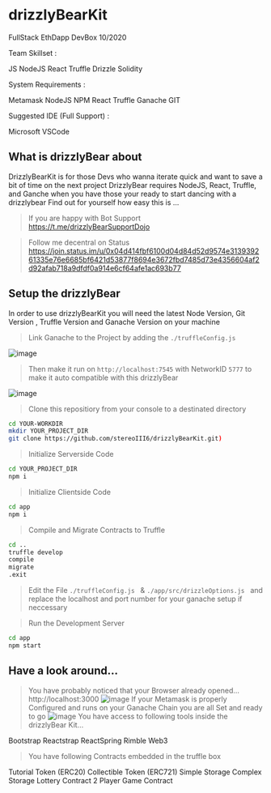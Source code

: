 # drizzlyBearKit
FullStack EthDapp DevBox 10/2020

Team Skillset : 

JS
NodeJS
React
Truffle
Drizzle
Solidity

System Requirements :

Metamask
NodeJS
NPM
React 
Truffle 
Ganache 
GIT

Suggested IDE (Full Support) :

Microsoft VSCode



## What is drizzlyBear about

DrizzlyBearKit is for those Devs who wanna iterate quick and want to save a bit of time on the next project
DrizzlyBear requires NodeJS, React, Truffle, and Ganche when you have those your ready to start dancing with a drizzlybear 
Find out for yourself how easy this is ...

> If you are happy with Bot Support https://t.me/drizzlyBearSupportDojo

> Follow me decentral on Status https://join.status.im/u/0x04d414fbf6100d04d84d52d9574e313939261335e76e6685bf6421d53877f8694e3672fbd7485d73e4356604af2d92afab718a9dfdf0a914e6cf64afe1ac693b77

## Setup the drizzlyBear

In order to use drizzlyBearKit you will need the latest Node Version, Git Version , Truffle Version and Ganache Version on your machine 

> Link Ganache to the Project by adding the ```./truffleConfig.js ``` 

![image](https://github.com/stereoIII6/drizzlyBearKit/blob/master/ganache_truff.png)

> Then make it run on ``` http://localhost:7545 ``` with NetworkID ``` 5777 ``` to make it auto compatible with this drizzlyBear 

![image](https://github.com/stereoIII6/drizzlyBearKit/blob/master/ganache_net.png)

> Clone this repositiory from your console to a destinated directory

```bash 
cd YOUR-WORKDIR
mkdir YOUR_PROJECT_DIR
git clone https://github.com/stereoIII6/drizzlyBearKit.git)
```
> Initialize Serverside Code
```bash
cd YOUR_PROJECT_DIR
npm i
```
> Initialize Clientside Code
```bash
cd app
npm i
```
> Compile and Migrate Contracts to Truffle
```bash
cd ..
truffle develop
compile
migrate 
.exit 
```

> Edit the File ```./truffleConfig.js ```  &  ```./app/src/drizzleOptions.js ```  and replace the localhost and port number for your ganache setup if neccessary 

> Run the Development Server
```bash
cd app
npm start
```

## Have a look around... 

>You have probably noticed that your Browser already opened... http://localhost:3000
![image](https://github.com/stereoIII6/drizzlyBearKit/blob/master/dAppMetaConnect.png)
>If your Metamask is properly Configured and runs on your Ganache Chain you are all Set and ready to go
![image](https://github.com/stereoIII6/drizzlyBearKit/blob/master/dAppFirstLook.png)
>You have access to following tools inside the drizzlyBear Kit... 

Bootstrap 
Reactstrap 
ReactSpring 
Rimble
Web3

>You have following Contracts embedded in the truffle box 

Tutorial Token (ERC20) 
Collectible Token (ERC721) 
Simple Storage
Complex Storage 
Lottery Contract 
2 Player Game Contract





